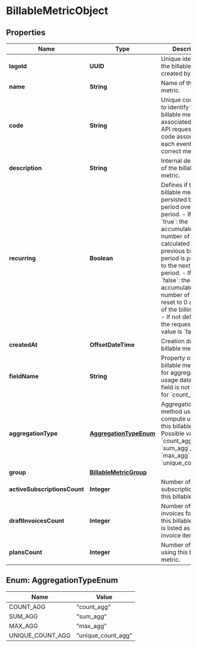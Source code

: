 

# BillableMetricObject


## Properties

| Name | Type | Description | Notes |
|------------ | ------------- | ------------- | -------------|
|**lagoId** | **UUID** | Unique identifier of the billable metric created by Lago. |  |
|**name** | **String** | Name of the billable metric. |  |
|**code** | **String** | Unique code used to identify the billable metric associated with the API request. This code associates each event with the correct metric. |  |
|**description** | **String** | Internal description of the billable metric. |  [optional] |
|**recurring** | **Boolean** | Defines if the billable metric is persisted billing period over billing period.  - If set to &#x60;true&#x60;: the accumulated number of units calculated from the previous billing period is persisted to the next billing period. - If set to &#x60;false&#x60;: the accumulated number of units is reset to 0 at the end of the billing period. - If not defined in the request, default value is &#x60;false&#x60;. |  |
|**createdAt** | **OffsetDateTime** | Creation date of the billable metric. |  |
|**fieldName** | **String** | Property of the billable metric used for aggregating usage data. This field is not required for &#x60;count_agg&#x60;. |  [optional] |
|**aggregationType** | [**AggregationTypeEnum**](#AggregationTypeEnum) | Aggregation method used to compute usage for this billable metric. Possible values are &#x60;count_agg&#x60;, &#x60;sum_agg&#x60;, &#x60;max_agg&#x60; or &#x60;unique_count_agg&#x60;. |  |
|**group** | [**BillableMetricGroup**](BillableMetricGroup.md) |  |  [optional] |
|**activeSubscriptionsCount** | **Integer** | Number of active subscriptions using this billable metric. |  |
|**draftInvoicesCount** | **Integer** | Number of draft invoices for which this billable metric is listed as an invoice item. |  |
|**plansCount** | **Integer** | Number of plans using this billable metric. |  |



## Enum: AggregationTypeEnum

| Name | Value |
|---- | -----|
| COUNT_AGG | &quot;count_agg&quot; |
| SUM_AGG | &quot;sum_agg&quot; |
| MAX_AGG | &quot;max_agg&quot; |
| UNIQUE_COUNT_AGG | &quot;unique_count_agg&quot; |



